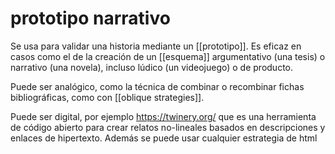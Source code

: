 # prototipo narrativo
Se usa para validar una historia mediante un [[prototipo]]. Es eficaz en casos como el de la creación de un [[esquema]] argumentativo (una tesis) o narrativo (una novela), incluso lúdico (un videojuego) o de producto.

Puede ser analógico, como la técnica de combinar o recombinar fichas bibliográficas, como con [[oblique strategies]].


Puede ser digital, por ejemplo https://twinery.org/ que es una herramienta de código abierto para crear relatos no-lineales basados en descripciones y enlaces de hipertexto. Además se puede usar cualquier estrategia de html